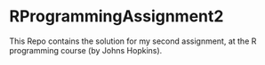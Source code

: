 # RProgrammingAssignment2
This Repo contains the solution for my second assignment, at the R programming course (by Johns Hopkins). 

